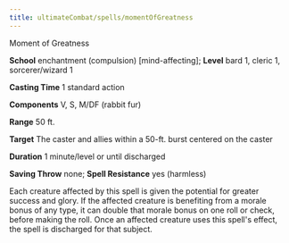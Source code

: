 ```yaml
---
title: ultimateCombat/spells/momentOfGreatness
---
```

Moment of Greatness

**School** enchantment (compulsion) [mind-affecting]; **Level** bard 1, cleric 1, sorcerer/wizard 1

**Casting Time** 1 standard action

**Components** V, S, M/DF (rabbit fur)

**Range** 50 ft.

**Target** The caster and allies within a 50-ft. burst centered on the caster

**Duration** 1 minute/level or until discharged

**Saving Throw** none; **Spell Resistance** yes (harmless)

Each creature affected by this spell is given the potential for greater success and glory. If the affected creature is benefiting from a morale bonus of any type, it can double that morale bonus on one roll or check, before making the roll. Once an affected creature uses this spell's effect, the spell is discharged for that subject.

